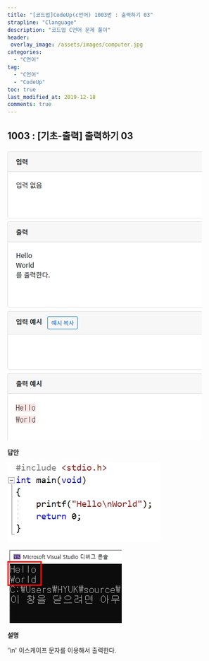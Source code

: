 ```yaml
---
title: "[코드업]CodeUp(c언어) 1003번 : 출력하기 03"
strapline: "Clanguage"
description: "코드업 C언어 문제 풀이"
header:
 overlay_image: /assets/images/computer.jpg
categories:
  - "C언어"
tag:
  - "C언어"
  - "CodeUp"
toc: true
last_modified_at: 2019-12-18
comments: true
---
```


## 1003 : [기초-출력] 출력하기 03

![c1003](/assets/images/c1003.jpg)

**답안**<br>

![c1003](/assets/images/c1003-2.jpg)

![c1003](/assets/images/c1003-1.jpg)

**설명**

'\n' 이스케이프 문자를 이용해서 출력한다. 



